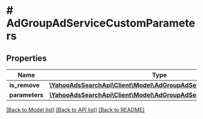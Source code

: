 # # AdGroupAdServiceCustomParameters

## Properties

Name | Type | Description | Notes
------------ | ------------- | ------------- | -------------
**is_remove** | [**\YahooAdsSearchApi\Client\Model\AdGroupAdServiceIsRemove**](AdGroupAdServiceIsRemove.md) |  | [optional] 
**parameters** | [**\YahooAdsSearchApi\Client\Model\AdGroupAdServiceCustomParameter[]**](AdGroupAdServiceCustomParameter.md) |  | [optional] 

[[Back to Model list]](../../README.md#documentation-for-models) [[Back to API list]](../../README.md#documentation-for-api-endpoints) [[Back to README]](../../README.md)


